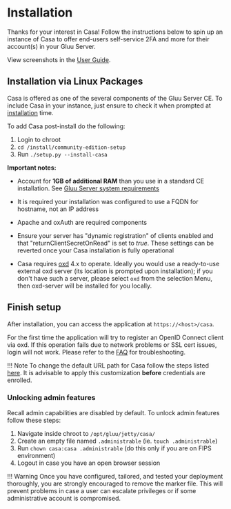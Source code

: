 # Installation 
Thanks for your interest in Casa! Follow the instructions below to spin up an instance of Casa to offer end-users self-service 2FA and more for their account(s) in your Gluu Server.

View screenshots in the [User Guide](../user-guide.md).
 
## Installation via Linux Packages 

Casa is offered as one of the several components of the Gluu Server CE. To include Casa in your instance, just ensure to check it when prompted at [installation](https://gluu.org/docs/gluu-server/4.4/installation-guide/) time.

To add Casa post-install do the following:

1. Login to chroot
1. `cd /install/community-edition-setup`
1. Run `./setup.py --install-casa`


**Important notes:**

- Account for **1GB of additional RAM** than you use in a standard CE installation. See [Gluu Server system requirements](https://gluu.org/docs/gluu-server/4.4/installation-guide/#system-requirements)

- It is required your installation was configured to use a FQDN for hostname, not an IP address

- Apache and oxAuth are required components

- Ensure your server has "dynamic registration" of clients enabled and that "returnClientSecretOnRead" is set to *true*. These settings can be reverted once your Casa installation is fully operational 

- Casa requires [oxd](https://gluu.org/docs/oxd) 4.x to operate. Ideally you would use a ready-to-use external oxd server (its location is prompted upon installation); if you don't have such a server, please select `oxd` from the selection Menu, then oxd-server will be installed for you locally. 

## Finish setup

After installation, you can access the application at `https://<host>/casa`. 

For the first time the application will try to register an OpenID Connect client via oxd. If this operation fails due to network problems or SSL cert issues, login will not work. Please refer to the [FAQ](./faq.md#oxd) for troubleshooting.

!!! Note 
    To change the default URL path for Casa follow the steps listed [here](change-context-path.md). It is advisable to apply this customization **before** credentials are enrolled. 

### Unlocking admin features

Recall admin capabilities are disabled by default. To unlock admin features follow these steps:

1. Navigate inside chroot to `/opt/gluu/jetty/casa/`
1. Create an empty file named `.administrable` (ie. `touch .administrable`)
1. Run `chown casa:casa .administrable` (do this only if you are on FIPS environment)
1. Logout in case you have an open browser session

!!! Warning
    Once you have configured, tailored, and tested your deployment thoroughly, you are strongly encouraged to remove the marker file. This will prevent problems in case a user can escalate privileges or if some administrative account is compromised.

<!--
### A word on security

In a clustered or containerized deployment, admin features and user features should run on different nodes. It is responsibility of the administrator to enable admin features on a specific (small) set of nodes and make those publically inaccessible, for instance, by removing them from the load balancer.
-->
